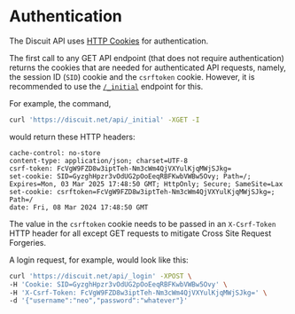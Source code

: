 # Authentication

The Discuit API uses [HTTP Cookies](https://developer.mozilla.org/en-US/docs/Web/HTTP/Cookies) for authentication.

The first call to any GET API endpoint (that does not require authentication) returns the cookies that are needed for authenticated API requests, namely, the session ID (`SID`) cookie and the `csrftoken` cookie. However, it is recommended to use the [`/_initial`](/api/endpoints/initial) endpoint for this.

For example, the command,

```bash
curl 'https://discuit.net/api/_initial' -XGET -I
```

would return these HTTP headers:

```
cache-control: no-store
content-type: application/json; charset=UTF-8
csrf-token: FcVgW9FZD8w3iptTeh-Nm3cWm4QjVXYulKjqMWjSJkg=
set-cookie: SID=GyzghHpzr3vOdUG2pOoEeqRBFKwbVWBw5Ovy; Path=/; Expires=Mon, 03 Mar 2025 17:48:50 GMT; HttpOnly; Secure; SameSite=Lax
set-cookie: csrftoken=FcVgW9FZD8w3iptTeh-Nm3cWm4QjVXYulKjqMWjSJkg=; Path=/
date: Fri, 08 Mar 2024 17:48:50 GMT
```

The value in the `csrftoken` cookie needs to be passed in an `X-Csrf-Token` HTTP header for all except GET requests to mitigate Cross Site Request Forgeries.

A login request, for example, would look like this:

```bash
curl 'https://discuit.net/api/_login' -XPOST \
-H 'Cookie: SID=GyzghHpzr3vOdUG2pOoEeqRBFKwbVWBw5Ovy' \
-H 'X-Csrf-Token: FcVgW9FZD8w3iptTeh-Nm3cWm4QjVXYulKjqMWjSJkg=' \
-d '{"username":"neo","password":"whatever"}'
```
